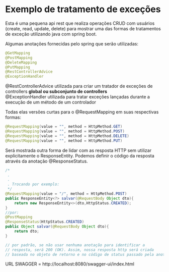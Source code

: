 # Exemplo de tratamento de exceções

Esta é uma pequena api rest que realiza operações CRUD com usuários (create, read, update, delete) 
para mostrar uma das formas de tratamentos de exceção utilizando java com spring boot.  

Algumas anotações fornecidas pelo spring que serão utilizadas:

```java
@GetMapping
@PostMapping
@DeleteMapping
@PutMapping
@RestControllerAdvice 
@ExceptionHandler 
```
@RestControllerAdvice utilizada para criar um tratador de exceções de controllers **global ou subconjunto de controllers**  
@ExceptionHandler  utilizada para tratar exceções lançadas durante a execução de um método de um controlador

Todas elas versões curtas para o @RequestMapping em suas respectivas formas:

```java
@RequestMapping(value = "", method = HttpMethod.GET)
@RequestMapping(value = "", method = HttpMethod.POST)
@RequestMapping(value = "", method = HttpMethod.DELETE)
@RequestMapping(value = "", method = HttpMethod.PUT)
```  

Será mostrada outra forma de lidar com as resposta HTTP sem utilizar explicitamente o ResponseEntity.
Podemos definir o código da resposta através da anotação @ResponseStatus.

```java
/*
 .
 .
 . Trocando por exemplo:
 */
@RequestMapping(value = "/", method = HttpMethod.POST)
public ResponseEntity<?> salvar(@RequestBody Object dto){
    return new ResponseEntity<>(dto,HttpStatus.CREATED);
}
//por:
@PostMapping
@ResponseStatus(HttpStatus.CREATED)
public Object salvar(@RequestBody Object dto){
    return dto;
}

// por padrão, se não usar nenhuma anotação para identificar a 
// resposta, será 200 (OK). Assim, nossa resposta http será criada
// baseada no objeto de retorno e no código de status passado pela anotação.


```

URL SWAGGER = http://localhost:8080/swagger-ui/index.html